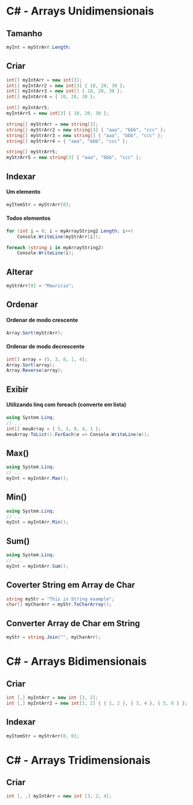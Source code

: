 # C# - Arrays Unidimensionais

## Tamanho

~~~csharp
myInt = myStrArr.Length;
~~~

## Criar

~~~csharp
int[] myIntArr = new int[3];
int[] myIntArr2 = new int[3] { 10, 20, 30 };
int[] myIntArr3 = new int[] { 10, 20, 30 };
int[] myIntArr4 = { 10, 20, 30 };

int[] myIntArr5;
myIntArr5 = new int[3] { 10, 20, 30 };
~~~

~~~csharp
string[] myStrArr = new string[3];
string[] myStrArr2 = new string[3] { "aaa", "bbb", "ccc" };
string[] myStrArr3 = new string[] { "aaa", "bbb", "ccc" };
string[] myStrArr4 = { "aaa", "bbb", "ccc" };

string[] myStrArr5;
myStrArr5 = new string[3] { "aaa", "bbb", "ccc" };
~~~

## Indexar

#### Um elemento

~~~csharp
myItemStr = myStrArr[0]; 
~~~

#### Todos elementos

~~~csharp
for (int i = 0; i < myArrayString2.Length; i++) 
    Console.WriteLine(myStrArr[i]);        
~~~

~~~csharp
foreach (string i in myArrayString2)
    Console.WriteLine(i);   
~~~

## Alterar

~~~csharp
myStrArr[0] = "Mauricio";
~~~

## Ordenar

#### Ordenar de modo crescente

~~~csharp
Array.Sort(myStrArr);
~~~

#### Ordenar de modo decrescente

~~~csharp
int[] array = {5, 3, 8, 1, 4};
Array.Sort(array);
Array.Reverse(array);
~~~

## Exibir

#### Utilizando linq com foreach (converte em lista)

~~~csharp
using System.Linq;
// ...
int[] meuArray = { 5, 3, 8, 4, 1 };
meuArray.ToList().ForEach(e => Console.WriteLine(e));
~~~

## Max()

~~~csharp
using System.Linq;
// ...
myInt = myIntArr.Max();
~~~        

## Min()

~~~csharp
using System.Linq;
// ...
myInt = myIntArr.Min();
~~~        

## Sum()

~~~csharp
using System.Linq;
// ...
myInt = myIntArr.Sum();
~~~ 

## Coverter String em Array de Char

~~~csharp
string myStr = "This is String example";
char[] myCharArr = myStr.ToCharArray();        
~~~

## Converter Array de Char em String

~~~csharp
myStr = string.Join("", myCharArr);    
~~~

# C# - Arrays Bidimensionais

## Criar

~~~csharp
int [,] myIntArr = new int [3, 2];
int [,] myIntArr2 = new int[3, 2] { { 1, 2 }, { 3, 4 }, { 5, 6 } };
~~~

## Indexar

~~~csharp
myItemStr = myStrArr[0, 0];
~~~        

# C# - Arrays Tridimensionais

## Criar

~~~csharp
int [, ,] myIntArr = new int [3, 2, 4];
~~~

